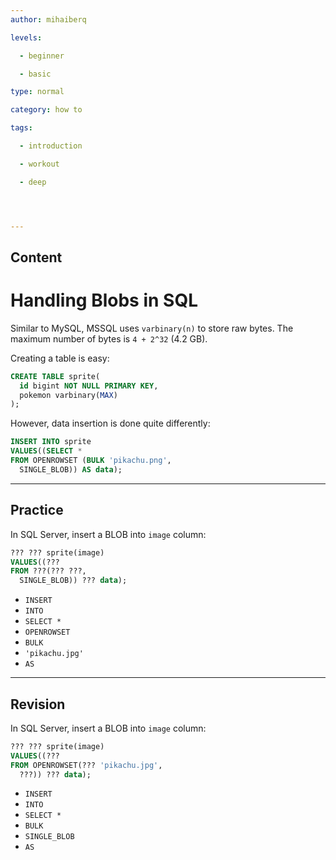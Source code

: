 ```yaml
---
author: mihaiberq

levels:

  - beginner

  - basic

type: normal

category: how to

tags:

  - introduction

  - workout

  - deep




---
```

## Content
# Handling Blobs in SQL

Similar to MySQL, MSSQL uses `varbinary(n)` to store raw bytes. The maximum number of bytes is `4 + 2^32` (4.2 GB).

Creating a table is easy:
```SQL
CREATE TABLE sprite(
  id bigint NOT NULL PRIMARY KEY,
  pokemon varbinary(MAX)
);
```
However, data insertion is done quite differently:
```SQL
INSERT INTO sprite
VALUES((SELECT *
FROM OPENROWSET (BULK 'pikachu.png',
  SINGLE_BLOB)) AS data);
```

---
## Practice

In SQL Server, insert a BLOB into `image` column:
```SQL
??? ??? sprite(image)
VALUES((???
FROM ???(??? ???,
  SINGLE_BLOB)) ??? data);
```

* `INSERT`
* `INTO`
* `SELECT *`
* `OPENROWSET`
* `BULK`
* `'pikachu.jpg'`
* `AS`

---
## Revision

In SQL Server, insert a BLOB into `image` column:
```SQL
??? ??? sprite(image)
VALUES((???
FROM OPENROWSET(??? 'pikachu.jpg',
  ???)) ??? data);
```

* `INSERT`
* `INTO`
* `SELECT *`
* `BULK`
* `SINGLE_BLOB`
* `AS`

